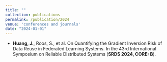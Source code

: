 ```yaml
---
title: ""
collection: publications
permalink: /publication/2024
venue: 'conferences and journals'
date: "2024-01-01"
---
```


- **Huang, J.**, Roos, S., et al. On Quantifying the Gradient Inversion Risk of Data Reuse in Federated Learning Systems. In the 43rd International Symposium on Reliable Distributed Systems (**SRDS 2024, CORE: B**).
